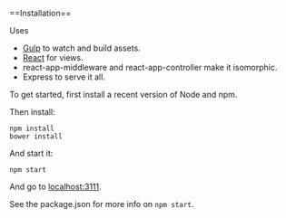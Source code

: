 ==Installation==

Uses

- [Gulp](https://github.com/gulpjs/gulp) to watch and build assets.
- [React](http://facebook.github.io/react/) for views.
- react-app-middleware and react-app-controller make it isomorphic.
- Express to serve it all.

To get started, first install a recent version of Node and npm.

Then install:

    npm install
    bower install

And start it:

    npm start

And go to [localhost:3111](localhost:3111).

See the package.json for more info on `npm start`.